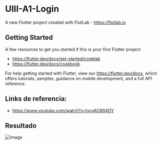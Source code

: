 # UIII-A1-Login

A new Flutter project created with FlutLab - https://flutlab.io

## Getting Started

A few resources to get you started if this is your first Flutter project:

- https://flutter.dev/docs/get-started/codelab
- https://flutter.dev/docs/cookbook

For help getting started with Flutter, view our
https://flutter.dev/docs, which offers tutorials,
samples, guidance on mobile development, and a full API reference.

## Links de referencia: 

- https://www.youtube.com/watch?v=txvyAO894DY

## Resultado
![image](https://github.com/MorenoIA128/UIII-A1-Login/assets/143743685/869e678e-20c6-486d-94ee-9e08b4b7db3d)
